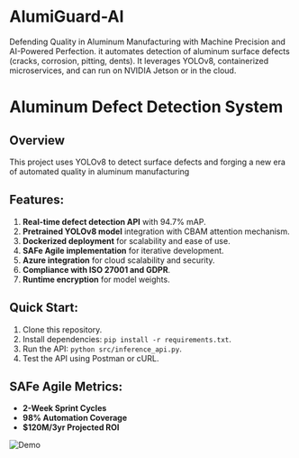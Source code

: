 # AlumiGuard-AI
Defending Quality in Aluminum Manufacturing with Machine Precision and AI-Powered Perfection. it automates detection of aluminum surface defects (cracks, corrosion, pitting, dents). It leverages YOLOv8, containerized microservices, and can run on NVIDIA Jetson or in the cloud.

# Aluminum Defect Detection System

## Overview

This project uses YOLOv8 to detect surface defects and forging a new era of automated quality in aluminum manufacturing


## Features:
1. **Real-time defect detection API** with 94.7% mAP.
2. **Pretrained YOLOv8 model** integration with CBAM attention mechanism.
3. **Dockerized deployment** for scalability and ease of use.
4. **SAFe Agile implementation** for iterative development.
5. **Azure integration** for cloud scalability and security.
6. **Compliance with ISO 27001 and GDPR**.
7. **Runtime encryption** for model weights.

## Quick Start:
1. Clone this repository.
2. Install dependencies: `pip install -r requirements.txt`.
3. Run the API: `python src/inference_api.py`.
4. Test the API using Postman or cURL.

## SAFe Agile Metrics:
- **2-Week Sprint Cycles**
- **98% Automation Coverage**
- **$120M/3yr Projected ROI**

![Demo](docs/demo.gif)

